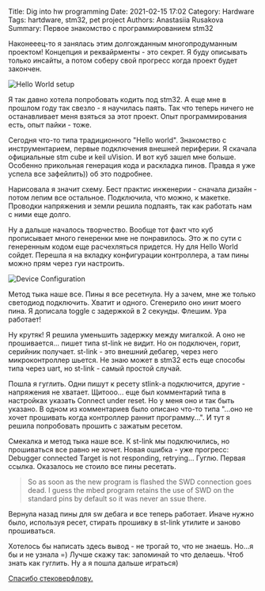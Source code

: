 Title: Dig into hw programming
Date: 2021-02-15 17:02
Category: Hardware
Tags: hartdware, stm32, pet project
Authors: Anastasiia Rusakova
Summary: Первое знакомство с программированием stm32

Наконееец-то я занялась этим долгожданным многопродуманным проектом!
Концепция и реквайрменты - это секрет. Я буду описывать только инсайты, а потом соберу свой прогресс когда проект будет закончен.

![Hello World setup]({static}images/hw-1.jpg)

Я так давно хотела попробовать кодить под stm32. А еще мне в прошлом году так свезло - я научилась паять. Так что теперь ничего не останавливает меня взяться за этот проект. Опыт программирования есть, опыт пайки - тоже.

Сегодня что-то типа традиционного "Hello world". Знакомство с инструментарием, первые подключения внешней периферии.
Я скачала официальные stm cube и keil uVision. И вот куб зашел мне больше. Особенно прикольная генерация кода и раскладка пинов. Правда я уже успела все зафейлить)) об это подробнее.

Нарисовала я значит схему. Бест практис инженерии - сначала дизайн - потом лепим все остальное. Подключила, что можно, к макетке. Проводки напряжения и земли решила подпаять, так как работать нам с ними еще долго.

Ну а дальше началось творчество. Вообще тот факт что куб прописывает много генеренки мне не понравилось. Это ж по сути с генеренным кодом еще расчехляться придется. Ну для Hello World сойдет. Перешла я на вкладку конфигурации контроллера, а там пины можно прям через гуи настроить.

![Device Configuration]({static}images/hw-1-1.jpg)

Метод тыка наше все. Пины я все ресетнула. Ну а зачем, мне же только светодиод подключить. Хватит и одного.
Сгенерило оно инит моего пина. Я дописала toggle с задержкой в 2 секунды. Флешим. Ура работает!

Ну крутяк! Я решила уменьшить задержку между мигалкой. А оно не прошивается... пишет типа st-link не видит. Но он подключен, горит, серийник получает.
st-link - это внешний дебагер, через него микроконтроллер шьется. Не знаю может в stm32 есть еще способы типа через uart, но st-link - самый простой случай.

Пошла я гуглить. Одни пишут к ресету stlink-а подключится, другие - напряжения не хватает. Щитооо... еще был комментарий типа в настройках указать Connect under reset. Но у меня оно и так быть указано. В одном из комментариев было описано что-то типа "...оно не хочет прошивать когда контроллер раннит программу...". И тут я решила попробовать прошить с зажатым ресетом.

Смекалка и метод тыка наше все. К st-link мы подключились, но прошиваться все равно не хочет. Новая ошибка - уже прогресс: Debugger connected Target is not responding, retrying...
Гуглю. Первая ссылка. Оказалось не стоило все пины ресетать.

> So as soon as the new program is flashed the SWD connection goes dead. I guess the mbed program retains the use of SWD on the standard pins by default so it was never an ssue there.

Вернула назад пины для sw дебага и все теперь работает. Иначе нужно было, используя ресет, стирать прошивку в st-link утилите и заново прошиваться.

Хотелось бы написать здесь вывод - не трогай то, что не знаешь. Но...я бы и не узнала =)
Лучше скажу так: запоминай то что делаешь. Чтоб знать как гуглить. Ну а я пошла дальше играться)

[Спасибо стековерфлову.](https://stackoverflow.com/questions/60827602/stm32cubeide-can-only-flash-once-no-swd-debugging)
